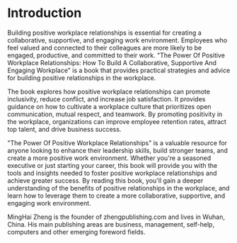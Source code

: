 # Introduction

Building positive workplace relationships is essential for creating a collaborative, supportive, and engaging work environment. Employees who feel valued and connected to their colleagues are more likely to be engaged, productive, and committed to their work. "The Power Of Positive Workplace Relationships: How To Build A Collaborative, Supportive And Engaging Workplace" is a book that provides practical strategies and advice for building positive relationships in the workplace.

The book explores how positive workplace relationships can promote inclusivity, reduce conflict, and increase job satisfaction. It provides guidance on how to cultivate a workplace culture that prioritizes open communication, mutual respect, and teamwork. By promoting positivity in the workplace, organizations can improve employee retention rates, attract top talent, and drive business success.

"The Power Of Positive Workplace Relationships" is a valuable resource for anyone looking to enhance their leadership skills, build stronger teams, and create a more positive work environment. Whether you're a seasoned executive or just starting your career, this book will provide you with the tools and insights needed to foster positive workplace relationships and achieve greater success. By reading this book, you'll gain a deeper understanding of the benefits of positive relationships in the workplace, and learn how to leverage them to create a more collaborative, supportive, and engaging work environment.

MingHai Zheng is the founder of zhengpublishing.com and lives in Wuhan, China. His main publishing areas are business, management, self-help, computers and other emerging foreword fields.
